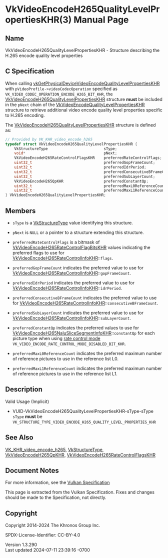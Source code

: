 # VkVideoEncodeH265QualityLevelPropertiesKHR(3) Manual Page

## Name

VkVideoEncodeH265QualityLevelPropertiesKHR - Structure describing the
H.265 encode quality level properties



## <a href="#_c_specification" class="anchor"></a>C Specification

When calling
[vkGetPhysicalDeviceVideoEncodeQualityLevelPropertiesKHR](https://registry.khronos.org/vulkan/specs/1.3-extensions/man/html/vkGetPhysicalDeviceVideoEncodeQualityLevelPropertiesKHR.html)
with `pVideoProfile->videoCodecOperation` specified as
`VK_VIDEO_CODEC_OPERATION_ENCODE_H265_BIT_KHR`, the
[VkVideoEncodeH265QualityLevelPropertiesKHR](https://registry.khronos.org/vulkan/specs/1.3-extensions/man/html/VkVideoEncodeH265QualityLevelPropertiesKHR.html)
structure **must** be included in the `pNext` chain of the
[VkVideoEncodeQualityLevelPropertiesKHR](https://registry.khronos.org/vulkan/specs/1.3-extensions/man/html/VkVideoEncodeQualityLevelPropertiesKHR.html)
structure to retrieve additional video encode quality level properties
specific to H.265 encoding.

The
[VkVideoEncodeH265QualityLevelPropertiesKHR](https://registry.khronos.org/vulkan/specs/1.3-extensions/man/html/VkVideoEncodeH265QualityLevelPropertiesKHR.html)
structure is defined as:

``` c
// Provided by VK_KHR_video_encode_h265
typedef struct VkVideoEncodeH265QualityLevelPropertiesKHR {
    VkStructureType                         sType;
    void*                                   pNext;
    VkVideoEncodeH265RateControlFlagsKHR    preferredRateControlFlags;
    uint32_t                                preferredGopFrameCount;
    uint32_t                                preferredIdrPeriod;
    uint32_t                                preferredConsecutiveBFrameCount;
    uint32_t                                preferredSubLayerCount;
    VkVideoEncodeH265QpKHR                  preferredConstantQp;
    uint32_t                                preferredMaxL0ReferenceCount;
    uint32_t                                preferredMaxL1ReferenceCount;
} VkVideoEncodeH265QualityLevelPropertiesKHR;
```

## <a href="#_members" class="anchor"></a>Members

- `sType` is a [VkStructureType](https://registry.khronos.org/vulkan/specs/1.3-extensions/man/html/VkStructureType.html) value identifying
  this structure.

- `pNext` is `NULL` or a pointer to a structure extending this
  structure.

- `preferredRateControlFlags` is a bitmask of
  [VkVideoEncodeH265RateControlFlagBitsKHR](https://registry.khronos.org/vulkan/specs/1.3-extensions/man/html/VkVideoEncodeH265RateControlFlagBitsKHR.html)
  values indicating the preferred flags to use for
  [VkVideoEncodeH265RateControlInfoKHR](https://registry.khronos.org/vulkan/specs/1.3-extensions/man/html/VkVideoEncodeH265RateControlInfoKHR.html)::`flags`.

- `preferredGopFrameCount` indicates the preferred value to use for
  [VkVideoEncodeH265RateControlInfoKHR](https://registry.khronos.org/vulkan/specs/1.3-extensions/man/html/VkVideoEncodeH265RateControlInfoKHR.html)::`gopFrameCount`.

- `preferredIdrPeriod` indicates the preferred value to use for
  [VkVideoEncodeH265RateControlInfoKHR](https://registry.khronos.org/vulkan/specs/1.3-extensions/man/html/VkVideoEncodeH265RateControlInfoKHR.html)::`idrPeriod`.

- `preferredConsecutiveBFrameCount` indicates the preferred value to use
  for
  [VkVideoEncodeH265RateControlInfoKHR](https://registry.khronos.org/vulkan/specs/1.3-extensions/man/html/VkVideoEncodeH265RateControlInfoKHR.html)::`consecutiveBFrameCount`.

- `preferredSubLayerCount` indicates the preferred value to use for
  [VkVideoEncodeH265RateControlInfoKHR](https://registry.khronos.org/vulkan/specs/1.3-extensions/man/html/VkVideoEncodeH265RateControlInfoKHR.html)::`subLayerCount`.

- `preferredConstantQp` indicates the preferred values to use for
  [VkVideoEncodeH265NaluSliceSegmentInfoKHR](https://registry.khronos.org/vulkan/specs/1.3-extensions/man/html/VkVideoEncodeH265NaluSliceSegmentInfoKHR.html)::`constantQp`
  for each picture type when using <a
  href="https://registry.khronos.org/vulkan/specs/1.3-extensions/html/vkspec.html#encode-rate-control-modes"
  target="_blank" rel="noopener">rate control mode</a>
  `VK_VIDEO_ENCODE_RATE_CONTROL_MODE_DISABLED_BIT_KHR`.

- `preferredMaxL0ReferenceCount` indicates the preferred maximum number
  of reference pictures to use in the reference list L0.

- `preferredMaxL1ReferenceCount` indicates the preferred maximum number
  of reference pictures to use in the reference list L1.

## <a href="#_description" class="anchor"></a>Description

Valid Usage (Implicit)

- <a href="#VUID-VkVideoEncodeH265QualityLevelPropertiesKHR-sType-sType"
  id="VUID-VkVideoEncodeH265QualityLevelPropertiesKHR-sType-sType"></a>
  VUID-VkVideoEncodeH265QualityLevelPropertiesKHR-sType-sType  
  `sType` **must** be
  `VK_STRUCTURE_TYPE_VIDEO_ENCODE_H265_QUALITY_LEVEL_PROPERTIES_KHR`

## <a href="#_see_also" class="anchor"></a>See Also

[VK_KHR_video_encode_h265](https://registry.khronos.org/vulkan/specs/1.3-extensions/man/html/VK_KHR_video_encode_h265.html),
[VkStructureType](https://registry.khronos.org/vulkan/specs/1.3-extensions/man/html/VkStructureType.html),
[VkVideoEncodeH265QpKHR](https://registry.khronos.org/vulkan/specs/1.3-extensions/man/html/VkVideoEncodeH265QpKHR.html),
[VkVideoEncodeH265RateControlFlagsKHR](https://registry.khronos.org/vulkan/specs/1.3-extensions/man/html/VkVideoEncodeH265RateControlFlagsKHR.html)

## <a href="#_document_notes" class="anchor"></a>Document Notes

For more information, see the <a
href="https://registry.khronos.org/vulkan/specs/1.3-extensions/html/vkspec.html#VkVideoEncodeH265QualityLevelPropertiesKHR"
target="_blank" rel="noopener">Vulkan Specification</a>

This page is extracted from the Vulkan Specification. Fixes and changes
should be made to the Specification, not directly.

## <a href="#_copyright" class="anchor"></a>Copyright

Copyright 2014-2024 The Khronos Group Inc.

SPDX-License-Identifier: CC-BY-4.0

Version 1.3.290  
Last updated 2024-07-11 23:39:16 -0700
